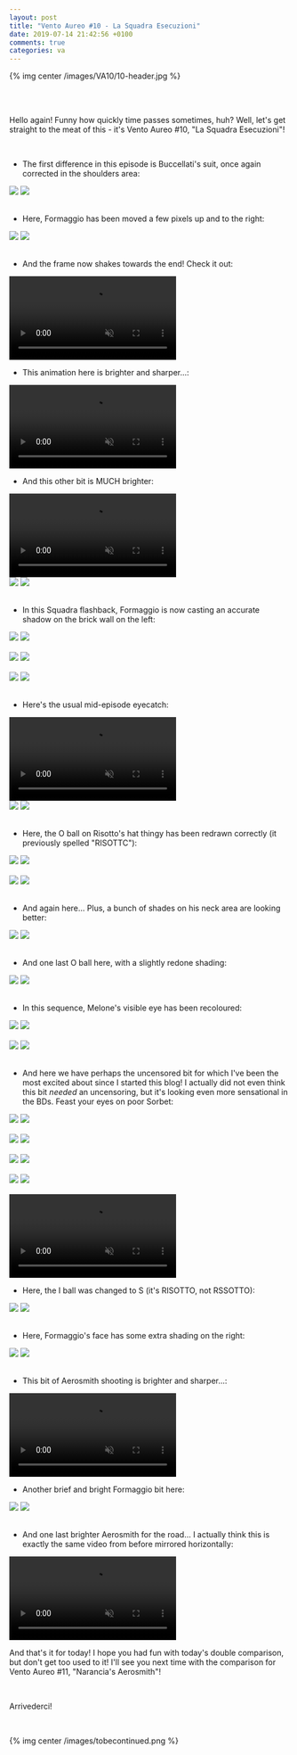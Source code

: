 ```yaml
---
layout: post
title: "Vento Aureo #10 - La Squadra Esecuzioni"
date: 2019-07-14 21:42:56 +0100
comments: true
categories: va
---
```


{% img center /images/VA10/10-header.jpg %}
<!-- more -->

<br>
<br>

Hello again! Funny how quickly time passes sometimes, huh? Well, let's get straight to the meat of this - it's Vento Aureo #10, "La Squadra Esecuzioni"!

<br>

- The first difference in this episode is Buccellati's suit, once again corrected in the shoulders area:

<div id="container1" class="twentytwenty-container">
 <img src="./../images/VA10/tv-06085.jpg" />
 <img src="./../images/VA10/bd-06085.jpg" />
</div>

<br>

- Here, Formaggio has been moved a few pixels up and to the right:

<div id="container1" class="twentytwenty-container">
 <img src="./../images/VA10/tv-08090.jpg" />
 <img src="./../images/VA10/bd-08090.jpg" />
</div>

<br>

- And the frame now shakes towards the end! Check it out:

<video class='center' muted nocontrols autoplay playsinline loop preload='auto'>
  <source src="./../videos/VA10/01 - formaggio shake.webm" type='video/webm; codecs="vp8, vorbis"'>
  <source src="./../videos/VA10/01 - formaggio shake.mp4" type='video/mp4; codecs=avc1.42E01E,mp4a.40.2'>
</video>

- This animation here is brighter and sharper...:

<video class='center' muted nocontrols autoplay playsinline loop preload='auto'>
  <source src="./../videos/VA10/02 - brighter and sharper.webm" type='video/webm; codecs="vp8, vorbis"'>
  <source src="./../videos/VA10/02 - brighter and sharper.mp4" type='video/mp4; codecs=avc1.42E01E,mp4a.40.2'>
</video>

- And this other bit is MUCH brighter:

<video class='center' muted nocontrols autoplay playsinline loop preload='auto'>
  <source src="./../videos/VA10/03 - brighter.webm" type='video/webm; codecs="vp8, vorbis"'>
  <source src="./../videos/VA10/03 - brighter.mp4" type='video/mp4; codecs=avc1.42E01E,mp4a.40.2'>
</video>

<div id="container1" class="twentytwenty-container">
 <img src="./../images/VA10/tv-13205.jpg" />
 <img src="./../images/VA10/bd-13205.jpg" />
</div>

<br>

- In this Squadra flashback, Formaggio is now casting an accurate shadow on the brick wall on the left:

<div id="container1" class="twentytwenty-container">
 <img src="./../images/VA10/tv-17195.jpg" />
 <img src="./../images/VA10/bd-17195.jpg" />
</div>

<br>

<div id="container1" class="twentytwenty-container">
 <img src="./../images/VA10/tv-17210.jpg" />
 <img src="./../images/VA10/bd-17210.jpg" />
</div>

<br>

<div id="container1" class="twentytwenty-container">
 <img src="./../images/VA10/tv-17220.jpg" />
 <img src="./../images/VA10/bd-17220.jpg" />
</div>

<br>

- Here's the usual mid-episode eyecatch:

<video class='center' muted nocontrols autoplay playsinline loop preload='auto'>
  <source src="./../videos/VA10/04 - eyecatch.webm" type='video/webm; codecs="vp8, vorbis"'>
  <source src="./../videos/VA10/04 - eyecatch.mp4" type='video/mp4; codecs=avc1.42E01E,mp4a.40.2'>
</video>

<div id="container1" class="twentytwenty-container">
 <img src="./../images/VA10/tv-18630.jpg" />
 <img src="./../images/VA10/bd-18630.jpg" />
</div>

<br>

- Here, the O ball on Risotto's hat thingy has been redrawn correctly (it previously spelled "RISOTTC"):

<div id="container1" class="twentytwenty-container">
 <img src="./../images/VA10/tv-20065.jpg" />
 <img src="./../images/VA10/bd-20065.jpg" />
</div>

<br>

<div id="container1" class="twentytwenty-container">
 <img src="./../images/VA10/tv-20705.jpg" />
 <img src="./../images/VA10/bd-20705.jpg" />
</div>

<br>

- And again here... Plus, a bunch of shades on his neck area are looking better:

<div id="container1" class="twentytwenty-container">
 <img src="./../images/VA10/tv-20707.jpg" />
 <img src="./../images/VA10/bd-20707.jpg" />
</div>

<br>

- And one last O ball here, with a slightly redone shading:

<div id="container1" class="twentytwenty-container">
 <img src="./../images/VA10/tv-20720.jpg" />
 <img src="./../images/VA10/bd-20720.jpg" />
</div>

<br>

- In this sequence, Melone's visible eye has been recoloured:

<div id="container1" class="twentytwenty-container">
 <img src="./../images/VA10/tv-22030.jpg" />
 <img src="./../images/VA10/bd-22030.jpg" />
</div>

<br>

<div id="container1" class="twentytwenty-container">
 <img src="./../images/VA10/tv-22595.jpg" />
 <img src="./../images/VA10/bd-22595.jpg" />
</div>

<br>

- And here we have perhaps the uncensored bit for which I've been the most excited about since I started this blog! I actually did not even think this bit _needed_ an uncensoring, but it's looking even more sensational in the BDs. Feast your eyes on poor Sorbet:

<div id="container1" class="twentytwenty-container">
 <img src="./../images/VA10/tv-25310.jpg" />
 <img src="./../images/VA10/bd-25310.jpg" />
</div>

<br>

<div id="container1" class="twentytwenty-container">
 <img src="./../images/VA10/tv-25405.jpg" />
 <img src="./../images/VA10/bd-25405.jpg" />
</div>

<br>

<div id="container1" class="twentytwenty-container">
 <img src="./../images/VA10/tv-25500.jpg" />
 <img src="./../images/VA10/bd-25500.jpg" />
</div>

<br>

<div id="container1" class="twentytwenty-container">
 <img src="./../images/VA10/tv-25580.jpg" />
 <img src="./../images/VA10/bd-25580.jpg" />
</div>

<br>

<video class='center' muted nocontrols autoplay playsinline loop preload='auto'>
  <source src="./../videos/VA10/05 - sorbet.webm" type='video/webm; codecs="vp8, vorbis"'>
  <source src="./../videos/VA10/05 - sorbet.mp4" type='video/mp4; codecs=avc1.42E01E,mp4a.40.2'>
</video>

- Here, the I ball was changed to S (it's RISOTTO, not RSSOTTO):

<div id="container1" class="twentytwenty-container">
 <img src="./../images/VA10/tv-25900.jpg" />
 <img src="./../images/VA10/bd-25900.jpg" />
</div>

<br>

- Here, Formaggio's face has some extra shading on the right:

<div id="container1" class="twentytwenty-container">
 <img src="./../images/VA10/tv-28245.jpg" />
 <img src="./../images/VA10/bd-28245.jpg" />
</div>

<br>

- This bit of Aerosmith shooting is brighter and sharper...:

<video class='center' muted nocontrols autoplay playsinline loop preload='auto'>
  <source src="./../videos/VA10/06 - aerosmith.webm" type='video/webm; codecs="vp8, vorbis"'>
  <source src="./../videos/VA10/06 - aerosmith.mp4" type='video/mp4; codecs=avc1.42E01E,mp4a.40.2'>
</video>

- Another brief and bright Formaggio bit here:

<div id="container1" class="twentytwenty-container">
 <img src="./../images/VA10/tv-30912.jpg" />
 <img src="./../images/VA10/bd-30912.jpg" />
</div>

<br>

- And one last brighter Aerosmith for the road... I actually think this is exactly the same video from before mirrored horizontally:

<video class='center' muted nocontrols autoplay playsinline loop preload='auto'>
  <source src="./../videos/VA10/07 - aerosmith 2.webm" type='video/webm; codecs="vp8, vorbis"'>
  <source src="./../videos/VA10/07 - aerosmith 2.mp4" type='video/mp4; codecs=avc1.42E01E,mp4a.40.2'>
</video>

And that's it for today! I hope you had fun with today's double comparison, but don't get too used to it! I'll see you next time with the comparison for Vento Aureo #11, "Narancia's Aerosmith"!

<br>

Arrivederci!

<br>

{% img center /images/tobecontinued.png %}